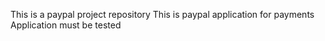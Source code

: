 This is a paypal project repository
This is paypal application for payments
Application must be tested
